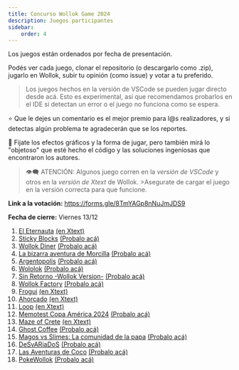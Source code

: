 ```yaml
---
title: Concurso Wollok Game 2024
description: Juegos participantes
sidebar:
    order: 4
---
```


Los juegos están ordenados por fecha de presentación.

Podés ver cada juego, clonar el repositorio (o descargarlo como .zip), jugarlo en Wollok, subir tu opinión (como issue) y votar a tu preferido.
> Los juegos hechos en la versión de VSCode se pueden jugar directo desde acá. 
> Esto es experimental, así que recomendamos probarlos en el IDE si detectan un error o el juego no funciona como se espera.

⭐ Que le dejes un comentario es el mejor premio para l@s realizadores, y si detectas algún problema te agradecerán que se los reportes.

🤔 Fijate los efectos gráficos y la forma de jugar, pero también mirá lo "objetoso" que esté hecho el código y las soluciones ingeniosas que encontraron los autores.

>👁️‍🗨️ ATENCIÓN: Algunos juego corren en la _versión de VSCode_ y otros en la _versión de Xtext_ de Wollok. >Asegurate de cargar el juego en la versión correcta para que funcione.


**Link a la votación:** https://forms.gle/8TmYAGp8nNuJmJDS9

**Fecha de cierre:** Viernes 13/12

<div class="container">
    <ol class="list-group">
        <li class="list-group-item"><a href="https://github.com/AlexisF12/Proyecto-wollok">El Eternauta</a>
            <a href="https://xtext.wollok.org/">(en Xtext)</a>
        </li>
        <li class="list-group-item"><a href="https://github.com/pdepjm/2024-o-tpjuego-bestiasalgoritmicas">Sticky Blocks</a>
            <a href="/concurso/2024-o-tpjuego-bestiasalgoritmicas">(Probalo acá)</a>
        </li>
        <li class="list-group-item"><a href="https://github.com/pdepjm/2024-o-tpjuego-vmsl">Wollok Diner</a>
            <a href="/concurso/2024-o-tpjuego-vmsl">(Probalo acá)</a>
        </li>
        <li class="list-group-item"><a href="https://github.com/pdepjm/2024-o-tpjuego-fundamentalistasdelstackoverflow">La bizarra aventura de Morcilla</a>
            <a href="/concurso/2024-o-tpjuego-fundamentalistasdelstackoverflow">(Probalo acá)</a>
        </li>
        <li class="list-group-item"><a href="https://github.com/CristianEGonzalez/Argentopolis-ts-WollokGame">Argentopolis</a>
            <a href="/concurso/Argentopolis-ts-WollokGame">(Probalo acá)</a>
        </li>
        <li class="list-group-item"><a href="https://github.com/obj1-unahur-2024s2/TPGameIntegrador-thecoders">Wololok</a>
            <a href="/concurso/TPGameIntegrador-thecoders">(Probalo acá)</a>
        </li>
        <li class="list-group-item"><a href="https://github.com/obj1-unahur-2024s2/TPGameIntegrador-los-stormtrooper">Sin Retorno -Wollok Version-</a>
            <a href="/concurso/TPGameIntegrador-los-stormtrooper">(Probalo acá)</a>
        </li>
        <li class="list-group-item"><a href="https://github.com/pdepjuevesTT/2024-tpo-game-matrixgroup">Wollok Factory</a>
            <a href="/concurso/2024-tpo-game-matrixgroup">(Probalo acá)</a>
        </li>
        <li class="list-group-item"><a href="https://github.com/alymarquez/FroguiWollokGame">Frogui</a>
            <a href="https://xtext.wollok.org/">(en Xtext)</a>
        </li>
        <li class="list-group-item"><a href="https://github.com/obj1-unahur-2024s1/TPGameIntegrador-pixelados">Ahorcado</a>
            <a href="https://xtext.wollok.org/">(en Xtext)</a>
        </li>
        <li class="list-group-item"><a href="https://github.com/IRojas99/LoopGame">Loop</a>
            <a href="https://xtext.wollok.org/">(en Xtext)</a>
        </li>
        <li class="list-group-item"><a href="https://github.com/obj1-unahur-2024s2/TPGameIntegrador-wollokoders">Memotest Copa América 2024</a>
            <a href="/concurso/TPGameIntegrador-wollokoders">(Probalo acá)</a>
        </li>
        <li class="list-group-item"><a href="https://github.com/obj1-unahur-2024s1/TPGameIntegrador-escuadronwollok">Maze of Crete</a>
            <a href="https://xtext.wollok.org/">(en Xtext)</a>
        </li>
        <li class="list-group-item"><a href="https://github.com/obj1-unahur-2024s2/TPGameIntegrador-las-chicas-y-leo">Ghost Coffee</a>
            <a href="/concurso/TPGameIntegrador-las-chicas-y-leo">(Probalo acá)</a>
        </li>
        <li class="list-group-item"><a href="https://github.com/pdepjm/2024-o-tpjuego-ahmeestancodeando">Magos vs Slimes: La comunidad de la papa</a>
            <a href="/concurso/2024-o-tpjuego-ahmeestancodeando">(Probalo acá)</a>
        </li>
        <li class="list-group-item"><a href="https://github.com/obj1unq/2024s2-tp-grupal-juego-grupo-1-uwu">DeSvARiaDoS</a>
            <a href="/concurso/2024s2-tp-grupal-juego-grupo-1-uwu">(Probalo acá)</a>
        </li>
        <li class="list-group-item"><a href="https://github.com/obj1-unahur-2024s2/TPGameIntegrador-los-polimorficos">Las Aventuras de Coco</a>
            <a href="/concurso/TPGameIntegrador-los-polimorficos">(Probalo acá)</a>
        </li>
        <li class="list-group-item"><a href="https://github.com/pdepjm/2024-o-tpjuego-laalmironeta">PokeWollok</a>
            <a href="/concurso/2024-o-tpjuego-laalmironeta">(Probalo acá)</a>
        </li>
    </ol>
</div>